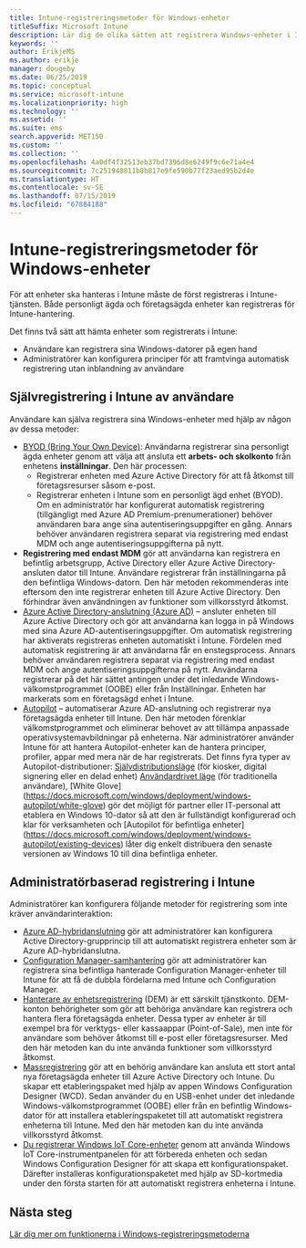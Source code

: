 ```yaml
---
title: Intune-registreringsmetoder för Windows-enheter
titleSuffix: Microsoft Intune
description: Lär dig de olika sätten att registrera Windows-enheter i Intune
keywords: ''
author: ErikjeMS
ms.author: erikje
manager: dougeby
ms.date: 06/25/2019
ms.topic: conceptual
ms.service: microsoft-intune
ms.localizationpriority: high
ms.technology: ''
ms.assetid: ''
ms.suite: ems
search.appverid: MET150
ms.custom: ''
ms.collection: ''
ms.openlocfilehash: 4a0df4f32513eb37bd7396d8e6249f9c6e71a4e4
ms.sourcegitcommit: 7c251948811b8b817e9fe590b77f23aed95b2d4e
ms.translationtype: HT
ms.contentlocale: sv-SE
ms.lasthandoff: 07/15/2019
ms.locfileid: "67884188"
---
```

# <a name="intune-enrollment-methods-for-windows-devices"></a>Intune-registreringsmetoder för Windows-enheter

För att enheter ska hanteras i Intune måste de först registreras i Intune-tjänsten. Både personligt ägda och företagsägda enheter kan registreras för Intune-hantering. 

Det finns två sätt att hämta enheter som registrerats i Intune:
- Användare kan registrera sina Windows-datorer på egen hand 
- Administratörer kan konfigurera principer för att framtvinga automatisk registrering utan inblandning av användare

## <a name="user-self-enrollment-in-intune"></a>Självregistrering i Intune av användare

Användare kan själva registrera sina Windows-enheter med hjälp av någon av dessa metoder:

- [BYOD (Bring Your Own Device)](https://docs.microsoft.com/intune-user-help/enroll-windows-10-device): Användarna registrerar sina personligt ägda enheter genom att välja att ansluta ett **arbets- och skolkonto** från enhetens **inställningar**. Den här processen:
  - Registrerar enheten med Azure Active Directory för att få åtkomst till företagsresurser såsom e-post.
  - Registrerar enheten i Intune som en personligt ägd enhet (BYOD).
Om en administratör har konfigurerat automatisk registrering (tillgängligt med Azure AD Premium-prenumerationer) behöver användaren bara ange sina autentiseringsuppgifter en gång. Annars behöver användaren registrera separat via registrering med endast MDM och ange autentiseringsuppgifterna på nytt.  
- **Registrering med endast MDM** gör att användarna kan registrera en befintlig arbetsgrupp, Active Directory eller Azure Active Directory-ansluten dator till Intune. Användare registrerar från inställningarna på den befintliga Windows-datorn. Den här metoden rekommenderas inte eftersom den inte registrerar enheten till Azure Active Directory. Den förhindrar även användningen av funktioner som villkorsstyrd åtkomst.
- [Azure Active Directory-anslutning (Azure AD)](https://docs.microsoft.com/azure/active-directory/user-help/user-help-join-device-on-network) – ansluter enheten till Azure Active Directory och gör att användarna kan logga in på Windows med sina Azure AD-autentiseringsuppgifter. Om automatisk registrering har aktiverats registreras enheten automatiskt i Intune. Fördelen med automatisk registrering är att användarna får en enstegsprocess. Annars behöver användaren registrera separat via registrering med endast MDM och ange autentiseringsuppgifterna på nytt. Användarna registrerar på det här sättet antingen under det inledande Windows-välkomstprogrammet (OOBE) eller från Inställningar. Enheten har markerats som en företagsägd enhet i Intune.
- [Autopilot](enrollment-autopilot.md) – automatiserar Azure AD-anslutning och registrerar nya företagsägda enheter till Intune. Den här metoden förenklar välkomstprogrammet och eliminerar behovet av att tillämpa anpassade operativsystemavbildningar på enheterna. När administratörer använder Intune för att hantera Autopilot-enheter kan de hantera principer, profiler, appar med mera när de har registrerats.  Det finns fyra typer av Autopilot-distributioner: [Självdistributionsläge](https://docs.microsoft.com/windows/deployment/windows-autopilot/self-deploying) (för kiosker, digital signering eller en delad enhet) [Användardrivet läge](https://docs.microsoft.com/windows/deployment/windows-autopilot/user-driven) (för traditionella användare), [White Glove] (https://docs.microsoft.com/windows/deployment/windows-autopilot/white-glove) gör det möjligt för partner eller IT-personal att etablera en Windows 10-dator så att den är fullständigt konfigurerad och klar för verksamheten och [Autopilot för befintliga enheter] (https://docs.microsoft.com/windows/deployment/windows-autopilot/existing-devices) låter dig enkelt distribuera den senaste versionen av Windows 10 till dina befintliga enheter.

## <a name="administrator-based-enrollment-in-intune"></a>Administratörbaserad registrering i Intune

Administratörer kan konfigurera följande metoder för registrering som inte kräver användarinteraktion:

- [Azure AD-hybridanslutning](https://docs.microsoft.com/windows/client-management/mdm/enroll-a-windows-10-device-automatically-using-group-policy) gör att administratörer kan konfigurera Active Directory-grupprincip till att automatiskt registrera enheter som är Azure AD-hybridanslutna. 
- [Configuration Manager-samhantering](https://docs.microsoft.com/sccm/comanage/overview) gör att administratörer kan registrera sina befintliga hanterade Configuration Manager-enheter till Intune för att få de dubbla fördelarna med Intune och Configuration Manager. 
- [Hanterare av enhetsregistrering](device-enrollment-manager-enroll.md) (DEM) är ett särskilt tjänstkonto. DEM-konton behörigheter som gör att behöriga användare kan registrera och hantera flera företagsägda enheter. Dessa typer av enheter är till exempel bra för verktygs- eller kassaappar (Point-of-Sale), men inte för användare som behöver åtkomst till e-post eller företagsresurser. Med den här metoden kan du inte använda funktioner som villkorsstyrd åtkomst. 
- [Massregistrering](windows-bulk-enroll.md) gör att en behörig användare kan ansluta ett stort antal nya företagsägda enheter till Azure Active Directory och Intune. Du skapar ett etableringspaket med hjälp av appen Windows Configuration Designer (WCD). Sedan använder du en USB-enhet under det inledande Windows-välkomstprogrammet (OOBE) eller från en befintlig Windows-dator för att installera etableringspaketet till att automatiskt registrera enheterna till Intune. Med den här metoden kan du inte använda villkorsstyrd åtkomst. 
- [Du registrerar Windows IoT Core-enheter](https://docs.microsoft.com/windows/iot-core/manage-your-device/intunedeviceenrollment) genom att använda Windows IoT Core-instrumentpanelen för att förbereda enheten och sedan Windows Configuration Designer för att skapa ett konfigurationspaket. Därefter installeras konfigurationspaketet med hjälp av SD-kortmedia under den första starten för att automatiskt registrera enheterna i Intune.

## <a name="next-steps"></a>Nästa steg

[Lär dig mer om funktionerna i Windows-registreringsmetoderna](enrollment-method-capab.md)

